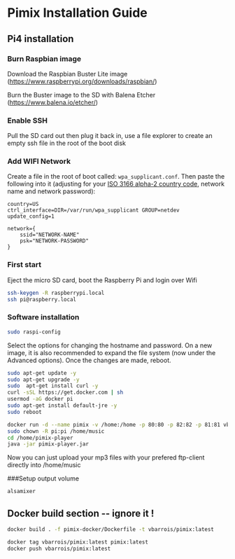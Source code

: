 # Pimix Installation Guide

## Pi4 installation

### Burn Raspbian image
Download the Raspbian Buster Lite image (https://www.raspberrypi.org/downloads/raspbian/)

Burn the Buster image to the SD with Balena Etcher (https://www.balena.io/etcher/)

### Enable SSH
Pull the SD card out then plug it back in, use a file explorer to create an empty ssh file in the root of the boot disk

### Add WIFI Network
Create a file in the root of boot called: ```wpa_supplicant.conf```. Then paste the following into it (adjusting for your [ISO 3166 alpha-2 country code](https://en.wikipedia.org/wiki/List_of_ISO_3166_country_codes), network name and network password):

```
country=US
ctrl_interface=DIR=/var/run/wpa_supplicant GROUP=netdev
update_config=1

network={
    ssid="NETWORK-NAME"
    psk="NETWORK-PASSWORD"
}
```
### First start

Eject the micro SD card, boot the Raspberry Pi and login over Wifi
```sh
ssh-keygen -R raspberrypi.local
ssh pi@raspberry.local
```

### Software installation
```sh
sudo raspi-config
```
Select the options for changing the hostname and password. On a new image, it is also recommended to expand the file system (now under the Advanced options). Once the changes are made, reboot.

```sh
sudo apt-get update -y
sudo apt-get upgrade -y
sudo  apt-get install curl -y
curl -sSL https://get.docker.com | sh
usermod -aG docker pi
sudo apt-get install default-jre -y
sudo reboot
```
```sh
docker run -d --name pimix -v /home:/home -p 80:80 -p 82:82 -p 81:81 vbarrois/pimix:latest
sudo chown -R pi:pi /home/music
cd /home/pimix-player
java -jar pimix-player.jar
```

Now you can just upload your mp3 files with your prefered ftp-client directly into /home/music

###Setup output volume
```sh
alsamixer
```

## Docker build section -- ignore it !

```sh
docker build . -f pimix-docker/Dockerfile -t vbarrois/pimix:latest
```

```sh
docker tag vbarrois/pimix:latest pimix:latest
docker push vbarrois/pimix:latest
```
